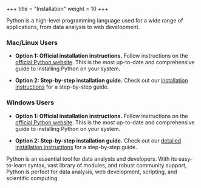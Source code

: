+++
title = "Installation"
weight = 10
+++

Python is a high-level programming language used for a wide range of applications, from data analysis to web development.


### Mac/Linux Users

- **Option 1: Official installation instructions.** Follow instructions on the [official Python website](https://www.python.org/downloads/source/). This is the most up-to-date and comprehensive guide to installing Python on your system.

- **Option 2: Step-by-step installation guide.** Check out our [installation instructions](mac-linux/) for a step-by-step guide.

### Windows Users

- **Option 1: Official installation instructions.** Follow instructions on the [official Python website](https://www.python.org/downloads/windows/). This is the most up-to-date and comprehensive guide to installing Python on your system.

- **Option 2: Step-by-step installation guide.** Check out our [detailed installation instructions](windows/) for a step-by-step guide.

Python is an essential tool for data analysts and developers. With its easy-to-learn syntax, vast library of modules, and robust community support, Python is perfect for data analysis, web development, scripting, and scientific computing.
